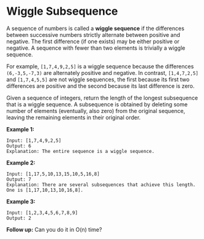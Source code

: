 # Wiggle Subsequence

A sequence of numbers is called a __wiggle sequence__ if the differences between successive numbers strictly alternate between positive and negative. The first difference (if one exists) may be either positive or negative. A sequence with fewer than two elements is trivially a wiggle sequence.

For example, `[1,7,4,9,2,5]` is a wiggle sequence because the differences `(6,-3,5,-7,3)` are alternately positive and negative. In contrast, `[1,4,7,2,5]` and `[1,7,4,5,5]` are not wiggle sequences, the first because its first two differences are positive and the second because its last difference is zero.

Given a sequence of integers, return the length of the longest subsequence that is a wiggle sequence. A subsequence is obtained by deleting some number of elements (eventually, also zero) from the original sequence, leaving the remaining elements in their original order.

__Example 1:__

```
Input: [1,7,4,9,2,5]
Output: 6
Explanation: The entire sequence is a wiggle sequence.
```

__Example 2:__

```
Input: [1,17,5,10,13,15,10,5,16,8]
Output: 7
Explanation: There are several subsequences that achieve this length. One is [1,17,10,13,10,16,8].
```

__Example 3:__

```
Input: [1,2,3,4,5,6,7,8,9]
Output: 2
```

__Follow up:__
Can you do it in O(n) time?
